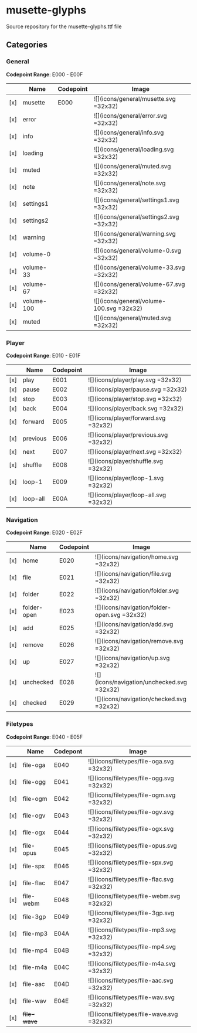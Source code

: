 # musette-glyphs
Source repository for the musette-glyphs.ttf file

## Categories

### General
**Codepoint Range**: E000 - E00F

|     | Name          | Codepoint | Image |
|-----|---------------|-----------|-------|
| [x] | musette       | E000      | ![](icons/general/musette.svg =32x32)
| [x] | error         |           | ![](icons/general/error.svg =32x32)
| [x] | info          |           | ![](icons/general/info.svg =32x32)
| [x] | loading       |           | ![](icons/general/loading.svg =32x32)
| [x] | muted         |           | ![](icons/general/muted.svg =32x32)
| [x] | note          |           | ![](icons/general/note.svg =32x32)
| [x] | settings1     |           | ![](icons/general/settings1.svg =32x32)
| [x] | settings2     |           | ![](icons/general/settings2.svg =32x32)
| [x] | warning       |           | ![](icons/general/warning.svg =32x32)
| [x] | volume-0      |           | ![](icons/general/volume-0.svg =32x32)
| [x] | volume-33     |           | ![](icons/general/volume-33.svg =32x32)
| [x] | volume-67     |           | ![](icons/general/volume-67.svg =32x32)
| [x] | volume-100    |           | ![](icons/general/volume-100.svg =32x32)
| [x] | muted         |           | ![](icons/general/muted.svg =32x32)

### Player
**Codepoint Range**: E010 - E01F

|     | Name          | Codepoint | Image |
|-----|---------------|-----------|-------|
| [x] | play          | E001      | ![](icons/player/play.svg =32x32)
| [x] | pause         | E002      | ![](icons/player/pause.svg =32x32)
| [x] | stop          | E003      | ![](icons/player/stop.svg =32x32)
| [x] | back          | E004      | ![](icons/player/back.svg =32x32)
| [x] | forward       | E005      | ![](icons/player/forward.svg =32x32)
| [x] | previous      | E006      | ![](icons/player/previous.svg =32x32)
| [x] | next          | E007      | ![](icons/player/next.svg =32x32)
| [x] | shuffle       | E008      | ![](icons/player/shuffle.svg =32x32)
| [x] | loop-1        | E009      | ![](icons/player/loop-1.svg =32x32)
| [x] | loop-all      | E00A      | ![](icons/player/loop-all.svg =32x32)

### Navigation
**Codepoint Range**: E020 - E02F

|     | Name          | Codepoint | Image |
|-----|---------------|-----------|-------|
| [x] | home          | E020      | ![](icons/navigation/home.svg =32x32) |
| [x] | file          | E021      | ![](icons/navigation/file.svg =32x32) |
| [x] | folder        | E022      | ![](icons/navigation/folder.svg =32x32) |
| [x] | folder-open   | E023      | ![](icons/navigation/folder-open.svg =32x32) |
| [x] | add           | E025      | ![](icons/navigation/add.svg =32x32)
| [x] | remove        | E026      | ![](icons/navigation/remove.svg =32x32)
| [x] | up            | E027      | ![](icons/navigation/up.svg =32x32) |
| [x] | unchecked     | E028      | ![](icons/navigation/unchecked.svg =32x32)
| [x] | checked       | E029      | ![](icons/navigation/checked.svg =32x32)

### Filetypes
**Codepoint Range**: E040 - E05F

|     | Name          | Codepont | Image |
|-----|---------------|----------|-------|
| [x] | file-oga      | E040     | ![](icons/filetypes/file-oga.svg =32x32) |
| [x] | file-ogg      | E041     | ![](icons/filetypes/file-ogg.svg =32x32) |
| [x] | file-ogm      | E042     | ![](icons/filetypes/file-ogm.svg =32x32) |
| [x] | file-ogv      | E043     | ![](icons/filetypes/file-ogv.svg =32x32) |
| [x] | file-ogx      | E044     | ![](icons/filetypes/file-ogx.svg =32x32) |
| [x] | file-opus     | E045     | ![](icons/filetypes/file-opus.svg =32x32) |
| [x] | file-spx      | E046     | ![](icons/filetypes/file-spx.svg =32x32) |
| [x] | file-flac     | E047     | ![](icons/filetypes/file-flac.svg =32x32) |
| [x] | file-webm     | E048     | ![](icons/filetypes/file-webm.svg =32x32) |
| [x] | file-3gp      | E049     | ![](icons/filetypes/file-3gp.svg =32x32) |
| [x] | file-mp3      | E04A     | ![](icons/filetypes/file-mp3.svg =32x32) |
| [x] | file-mp4      | E04B     | ![](icons/filetypes/file-mp4.svg =32x32) |
| [x] | file-m4a      | E04C     | ![](icons/filetypes/file-m4a.svg =32x32) |
| [x] | file-aac      | E04D     | ![](icons/filetypes/file-aac.svg =32x32) |
| [x] | file-wav      | E04E     | ![](icons/filetypes/file-wav.svg =32x32) |
| [x] | ~~file-wave~~ |          | ![](icons/filetypes/file-wave.svg =32x32) |
 